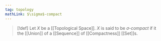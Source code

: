 ```yaml
---
tag: topology
mathLink: $\sigma$-compact
---
```

>[!def]
>Let $X$ be a [[Topological Space]]. $X$ is said to be *$\sigma$-compact* if it the [[Union]] of a [[Sequence]] of [[Compactness]] [[Set]]s.

